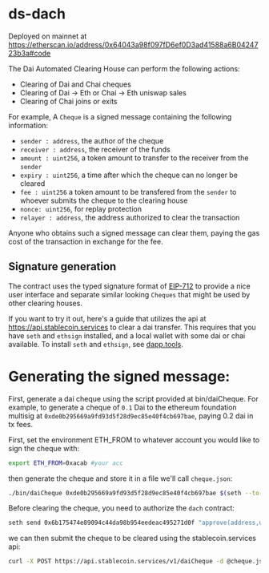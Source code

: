# ds-dach
Deployed on mainnet at https://etherscan.io/address/0x64043a98f097fD6ef0D3ad41588a6B0424723b3a#code

The Dai Automated Clearing House can perform the following actions:

- Clearing of Dai and Chai cheques
- Clearing of Dai -> Eth or Chai -> Eth uniswap sales
- Clearing of Chai joins or exits

For example,
A `Cheque` is a signed message containing the following information:

* `sender : address`, the author of the cheque
* `receiver : address`, the receiver of the funds
* `amount : uint256`, a token amount to transfer to the receiver from the `sender`
* `expiry : uint256`, a time after which the cheque can no longer be cleared
* `fee : uint256` a token amount to be transfered from the `sender` to whoever submits the cheque to the clearing house
* `nonce: uint256`, for replay protection
* `relayer : address`, the address authorized to clear the transaction

Anyone who obtains such a signed message can clear them, paying the gas cost of the transaction in exchange for the fee.

## Signature generation
The contract uses the typed signature format of [EIP-712](https://github.com/ethereum/EIPs/blob/master/EIPS/eip-712.md) to provide a nice user interface and separate similar looking `Cheques` that might be used by other clearing houses. 

If you want to try it out, here's a guide that utilizes the api at https://api.stablecoin.services to clear a dai transfer.
This requires that you have `seth` and `ethsign` installed, and a local wallet with some dai or chai available. To install `seth` and `ethsign`, see [dapp.tools](https://dapp.tools).

# Generating the signed message:
First, generate a dai cheque using the script provided at bin/daiCheque. For example, to generate a cheque of `0.1` Dai to the ethereum foundation multisig at `0xde0b295669a9fd93d5f28d9ec85e40f4cb697bae`, paying 0.2 dai in tx fees.

First, set the environment ETH_FROM to whatever account you would like to sign the cheque with:
```sh
export ETH_FROM=0xacab #your acc
```
then generate the cheque and store it in a file we'll call `cheque.json`:
```sh
./bin/daiCheque 0xde0b295669a9fd93d5f28d9ec85e40f4cb697bae $(seth --to-wei 0.1 'ether') $(seth --to-wei 0.2 'ether') > cheque.json
```
Before clearing the cheque, you need to authorize the `dach` contract:
```sh
seth send 0x6b175474e89094c44da98b954eedeac495271d0f "approve(address,uint256)" 0x64043a98f097fD6ef0D3ad41588a6B0424723b3a $(seth --to-int256 -1)
```
we can then submit the cheque to be cleared using the stablecoin.services api:
```sh
curl -X POST https://api.stablecoin.services/v1/daiCheque -d @cheque.json -H "Content-Type: application/json"
```
